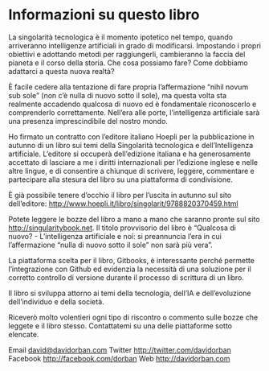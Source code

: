 # Informazioni su questo libro

La singolarità tecnologica è il momento ipotetico nel tempo, quando arriveranno intelligenze artificiali in grado di modificarsi. Impostando i propri obiettivi e adottando metodi per raggiungerli, cambieranno la faccia del pianeta e il corso della storia. Che cosa possiamo fare? Come dobbiamo adattarci a questa nuova realtà?

È facile cedere alla tentazione di fare propria l’affermazione “nihil novum sub sole” (non c’è nulla di nuovo sotto il sole), ma questa volta sta realmente accadendo qualcosa di nuovo ed è fondamentale riconoscerlo e comprenderlo correttamente. Nell’era alle porte, l’intelligenza artificiale sarà una presenza imprescindibile del nostro mondo.

Ho firmato un contratto con l’editore italiano Hoepli per la pubblicazione in autunno di un libro sui temi della Singolarità tecnologica e dell’Intelligenza artificiale. L’editore si occuperà dell’edizione italiana e ha generosamente accettato di lasciare a me i diritti internazionali per l’edizione inglese e nelle altre lingue, e di consentire a chiunque di scrivere, leggere, commentare e partecipare alla stesura del libro su una piattaforma di condivisione.

È già possibile tenere d’occhio il libro per l’uscita in autunno sul sito dell’editore:
http://www.hoepli.it/libro/singolarit/9788820370459.html

Potete leggere le bozze del libro a mano a mano che saranno pronte sul sito http://singularitybook.net. Il titolo provvisorio del libro è “Qualcosa di nuovo? - L’intelligenza artificiale e noi: si preannuncia l’era in cui l’affermazione “nulla di nuovo sotto il sole” non sarà più vera”.

La piattaforma scelta per il libro, Gitbooks, è interessante perché permette l’integrazione con Github ed evidenzia la necessità di una soluzione per il corretto controllo di versione durante il processo di scrittura di un libro.

Il libro si sviluppa attorno ai temi della tecnologia, dell’IA e dell’evoluzione dell’individuo e della società.

Riceverò molto volentieri ogni tipo di riscontro o commento sulle bozze che leggete e il libro stesso. Contattatemi su una delle piattaforme sotto elencate.

Email david@davidorban.com
Twitter http://twitter.com/davidorban
Facebook http://facebook.com/dorban
Web http://davidorban.com